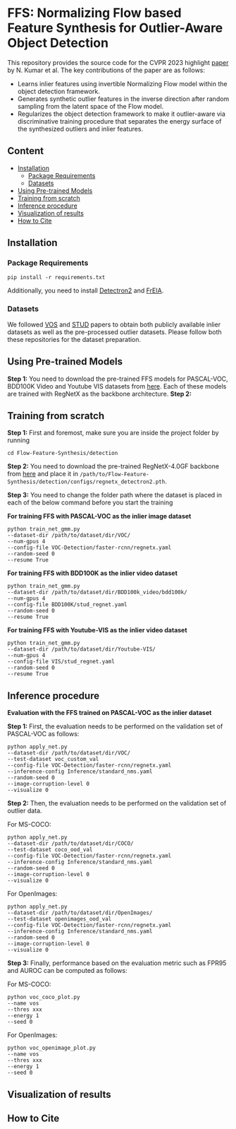# FFS: Normalizing Flow based Feature Synthesis for Outlier-Aware Object Detection
This repository provides the source code for the CVPR 2023 highlight [paper](https://arxiv.org/abs/2302.07106) by N. Kumar et al. The key contributions of the paper are as follows:
* Learns inlier features using invertible Normalizing Flow model within the object detection framework. 
* Generates synthetic outlier features in the inverse direction after random sampling from the latent space of the Flow model. 
* Regularizes the object detection framework to make it outlier-aware via discriminative training procedure that separates the energy surface of the synthesized outliers and inlier features. 

## Content
* [Installation](#Installation)
  * [Package Requirements](#package-requirements)
  * [Datasets](#Datasets)
* [Using Pre-trained Models](#pretrained-models)
* [Training from scratch](#training)
* [Inference procedure](#inference)
* [Visualization of results](#visualization)
* [How to Cite](#citation)


## Installation

### Package Requirements
```
pip install -r requirements.txt
```
Additionally, you need to install [Detectron2](https://detectron2.readthedocs.io/en/latest/tutorials/install.html) and [FrEIA](https://github.com/vislearn/FrEIA).

### Datasets
We followed [VOS](https://github.com/deeplearning-wisc/vos) and [STUD](https://github.com/deeplearning-wisc/stud) papers to obtain both publicly available inlier datasets as well as the pre-processed outlier datasets. Please follow both these repositories for the dataset preparation. 

## Using Pre-trained Models
**Step 1:** You need to download the pre-trained FFS models for PASCAL-VOC, BDD100K Video and Youtube VIS datasets from [here](https://drive.google.com/drive/folders/1QGUn75onqWh6GUrmiPTCGP9o94PMHMeL?usp=share_link). Each of these models are trained with RegNetX as the backbone architecture. 
**Step 2:**
## Training from scratch
**Step 1:** First and foremost, make sure you are inside the project folder by running
```
cd Flow-Feature-Synthesis/detection 
```
**Step 2:** You need to download the pre-trained RegNetX-4.0GF backbone from [here](https://drive.google.com/file/d/1WyE_OIpzV_0E_Y3KF4UVxIZJTSqB7cPO/view?usp=sharing) and place it in ```/path/to/Flow-Feature-Synthesis/detection/configs/regnetx_detectron2.pth```.


**Step 3:** You need to change the folder path where the dataset is placed in each of the below command before you start the training

**For training FFS with PASCAL-VOC as the inlier image dataset**
```
python train_net_gmm.py  
--dataset-dir /path/to/dataset/dir/VOC/  
--num-gpus 4 
--config-file VOC-Detection/faster-rcnn/regnetx.yaml  
--random-seed 0 
--resume True  
```
**For training FFS with BDD100K as the inlier video dataset**
```
python train_net_gmm.py  
--dataset-dir /path/to/dataset/dir/BDD100k_video/bdd100k/  
--num-gpus 4 
--config-file BDD100K/stud_regnet.yaml  
--random-seed 0 
--resume True  
```
**For training FFS with Youtube-VIS as the inlier video dataset**
```
python train_net_gmm.py  
--dataset-dir /path/to/dataset/dir/Youtube-VIS/  
--num-gpus 4 
--config-file VIS/stud_regnet.yaml  
--random-seed 0 
--resume True  
``` 

## Inference procedure
**Evaluation with the FFS trained on PASCAL-VOC as the inlier dataset**

**Step 1:** First, the evaluation needs to be performed on the validation set of PASCAL-VOC as follows:
```
python apply_net.py  
--dataset-dir /path/to/dataset/dir/VOC/
--test-dataset voc_custom_val 
--config-file VOC-Detection/faster-rcnn/regnetx.yaml 
--inference-config Inference/standard_nms.yaml 
--random-seed 0 
--image-corruption-level 0 
--visualize 0
```
**Step 2:** Then, the evaluation needs to be performed on the validation set of outlier data. 

For MS-COCO:
```
python apply_net.py  
--dataset-dir /path/to/dataset/dir/COCO/ 
--test-dataset coco_ood_val 
--config-file VOC-Detection/faster-rcnn/regnetx.yaml  
--inference-config Inference/standard_nms.yaml 
--random-seed 0 
--image-corruption-level 0 
--visualize 0
```

For OpenImages:
```
python apply_net.py  
--dataset-dir /path/to/dataset/dir/OpenImages/  
--test-dataset openimages_ood_val 
--config-file VOC-Detection/faster-rcnn/regnetx.yaml  
--inference-config Inference/standard_nms.yaml 
--random-seed 0 
--image-corruption-level 0 
--visualize 0
```

**Step 3:** Finally, performance based on the evaluation metric such as FPR95 and AUROC can be computed as follows:

For MS-COCO:
```
python voc_coco_plot.py
--name vos 
--thres xxx 
--energy 1 
--seed 0
```

For OpenImages:
```
python voc_openimage_plot.py
--name vos 
--thres xxx 
--energy 1 
--seed 0
```

## Visualization of results

## How to Cite
